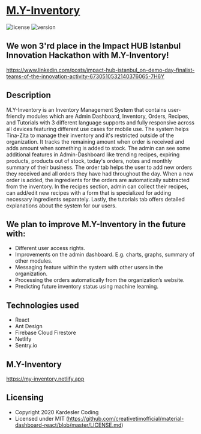 # [M.Y-Inventory](https://github.com/bertacsevercan/tina-zita.v2)

![license](https://img.shields.io/badge/license-MIT-blue.svg) ![version](https://img.shields.io/badge/version-0.4.9-blue.svg)

## We won 3'rd place in the Impact HUB Istanbul Innovation Hackathon with M.Y-Inventory!
https://www.linkedin.com/posts/impact-hub-istanbul_on-demo-day-finalist-teams-of-the-innovation-activity-6730510532140376065-7H6Y

## Description

M.Y-Inventory is an Inventory Management System that contains user-friendly modules which are Admin Dashboard, Inventory, Orders, Recipes, and Tutorials with 3 different language supports and fully responsive across all devices featuring different use cases for mobile use.
The system helps Tina-Zita to manage their inventory and it's restricted outside of the organization.
It tracks the remaining amount when order is received and adds amount when something is added to stock.
The admin can see some additional features in Admin-Dashboard like trending recipes, expiring products, products out of stock, today's orders, notes
and monthly summary of their business.
The order tab helps the user to add new orders they received and all orders they have had throughout the day. When a new order is added,
the ingredients for the orders are automatically subtracted from the inventory.
In the recipes section, admin can collect their recipes, can add/edit new recipes with a form that is specialized for adding necessary ingredients separately.
Lastly, the tutorials tab offers detailed explanations about the system for our users.

## We plan to improve M.Y-Inventory in the future with:
- Different user access rights.
- Improvements on the admin dashboard. E.g. charts, graphs, summary of other modules.
- Messaging feature within the system with other users in the organization.
- Processing the orders automatically from the organization’s website.
- Predicting future inventory status using machine learning.

## Technologies used

- React
- Ant Design
- Firebase Cloud Firestore
- Netlify
- Sentry.io

## M.Y-Inventory

https://my-inventory.netlify.app


## Licensing

- Copyright 2020 Kardesler Coding
- Licensed under MIT (https://github.com/creativetimofficial/material-dashboard-react/blob/master/LICENSE.md)
